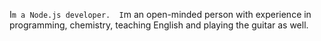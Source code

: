 I`m a Node.js developer. 
I`m an open-minded person with experience in programming, chemistry, teaching English and playing the guitar as well.
